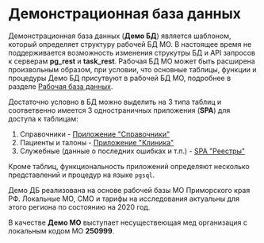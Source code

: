 # Демонстрационная база данных

Демонстрационная база данных (**Демо БД**) является шаблоном, который определяет
структуру рабочей БД МО. В настоящее время не поддерживается возможность изменения
струкутры  БД и API запросов к серверам **pg_rest** и  **task_rest**. Рабочая БД МО
может быть расширена произвольным образом, при условии, что основные таблицы,
функции и процедуры Демо БД присутвуют в рабочей БД МО, подробнее в разделе
[Рабочая база данных](../admin/workdb.md).

Достаточно условно в БД можно выделить на 3 типа таблиц и соответвенно имеется 3
одностраничных приложения (**SPA**) для доступа к таблицам:

1. Справочники - [Приложение "Справочники"](./sprav/sprav.md)
2. Пациенты и талоны - [Приложение "Клиника"](./clinic/clinic.md)
3. Служебные (данные о последних ошибках и т.п.) - [SPA "Реестры"](./reestr.md)

Кроме таблиц, функциональность приложений определяют несколько представлений и процедур
на языке `pgsql`.

Демо ДБ реализована на основе рабочей базы МО Приморского края РФ. Локальные МО, СМО
и тарифы на исследования актуальны для этого региона по состоянию на 2020 год.

В качестве **Демо МО** выступает несуществеющая мед организация с локальным кодом
МО **250999**.
